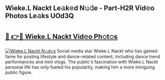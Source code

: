 ## Wieke.L Nackt Le𝚊k𝚎d N𝚞𝚍e - Part-H2R Vid𝚎o Photos Le𝚊ks UOd3Q

# <h2><a href="http://fb465x.evod.top/?m=Wieke.L+Nackt">🔗 👉🔴 Wieke.L Nackt Vid𝚎o Ph𝚘t𝚘s</a></h2>

[![Wieke.L Nackt N𝚞d𝚎s](https://i.imgur.com/8V9OHl7.gif)](http://fb465x.evod.top/?m=Wieke.L+Nackt)
Social media star Wieke.L Nackt who has gained fame for posting lifestyle and dance-related content, including dance trend performances and mini vlogs. The public's fascination with Wieke.L Nackt personal life has only fueled his popularity, making him a more intriguing public figure. 

